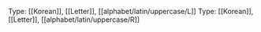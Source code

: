 Type: [[Korean]], [[Letter]], [[alphabet/latin/uppercase/L]]
Type: [[Korean]], [[Letter]], [[alphabet/latin/uppercase/R]]